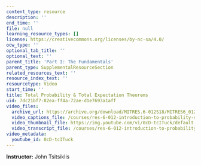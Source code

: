 ```yaml
---
content_type: resource
description: ''
end_time: ''
file: null
learning_resource_types: []
license: https://creativecommons.org/licenses/by-nc-sa/4.0/
ocw_type: ''
optional_tab_title: ''
optional_text: ''
parent_title: 'Part I: The Fundamentals'
parent_type: SupplementalResourceSection
related_resources_text: ''
resource_index_text: ''
resourcetype: Video
start_time: ''
title: Total Probability & Total Expectation Theorems
uid: 7dc21bf7-82ea-ff4a-72ae-d1e7693a1aff
video_files:
  archive_url: https://archive.org/download/MITRES.6-012S18/MITRES6_012S18_L10-04_300k.mp4
  video_captions_file: /courses/res-6-012-introduction-to-probability-spring-2018/4e0250f48c3752a48ed65c1138a5cb2d_0cD-tcITuck.vtt
  video_thumbnail_file: https://img.youtube.com/vi/0cD-tcITuck/default.jpg
  video_transcript_file: /courses/res-6-012-introduction-to-probability-spring-2018/db8b2363bd5a93f7f81a70939e84a57a_0cD-tcITuck.pdf
video_metadata:
  youtube_id: 0cD-tcITuck
---
```


**Instructor:** John Tsitsiklis

